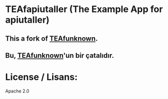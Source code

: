 # TEAfapiutaller (The Example App for apiutaller)
## This a fork of [TEAfunknown](https://github.com/MuKonqi/teafunknown).
## Bu, [TEAfunknown](https://github.com/MuKonqi/teafunknown)'un bir çatalıdır.

# License / Lisans:
Apache 2.0